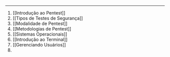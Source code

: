 
---

1. [[Introdução ao Pentest]]
2. [[Tipos de Testes de Segurança]]
3. [[Modalidade de Pentest]]
4. [[Metodologias de Pentest]]
5. [[Sistemas Operacionais]]
6. [[Introdução ao Terminal]]
7. [[Gerenciando Usuários]]
8. 